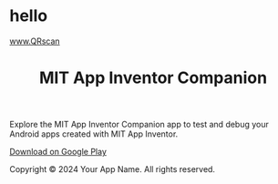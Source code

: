 # hello
www.QRscan
<!DOCTYPE html>
<html lang="en">
<head>
    <meta charset="UTF-8">
    <meta name="viewport" content="width=device-width, initial-scale=1.0">
    <title>MIT App Inventor Companion</title>
</head>
<body>
    <header>
        <h1>MIT App Inventor Companion</h1>
    </header>
    <main>
        <p>Explore the MIT App Inventor Companion app to test and debug your Android apps created with MIT App Inventor.</p>
        <a href="https://play.google.com/store/apps/details?id=edu.mit.appinventor.aicompanion3&pcampaignid=web_share" target="_blank" rel="noopener noreferrer">Download on Google Play</a>
    </main>
    <footer>
        <p>Copyright © 2024 Your App Name. All rights reserved.</p>
    </footer>
</body>
</html>
